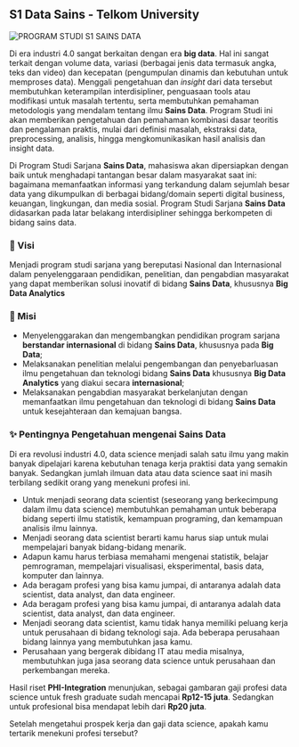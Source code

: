## S1 Data Sains - Telkom University

![PROGRAM STUDI S1 SAINS DATA](https://bds.telkomuniversity.ac.id/wp-content/uploads/2021/04/s1-ds.png)

Di era industri 4.0 sangat berkaitan dengan era **big data**. Hal ini sangat terkait dengan volume data, variasi (berbagai jenis data termasuk angka, teks dan video) dan kecepatan (pengumpulan dinamis dan kebutuhan untuk memproses data). Menggali pengetahuan dan _insight_ dari data tersebut membutuhkan keterampilan interdisipliner, penguasaan tools atau modifikasi untuk masalah tertentu, serta membutuhkan pemahaman metodologis yang mendalam tentang ilmu **Sains Data**. Program Studi ini akan memberikan pengetahuan dan pemahaman kombinasi dasar teoritis dan pengalaman praktis, mulai dari definisi masalah, ekstraksi data, preprocessing, analisis, hingga mengkomunikasikan hasil analisis dan insight data.

Di Program Studi Sarjana **Sains Data**, mahasiswa akan dipersiapkan dengan baik untuk menghadapi tantangan besar dalam masyarakat saat ini: bagaimana memanfaatkan informasi yang terkandung dalam sejumlah besar data yang dikumpulkan di berbagai bidang/domain seperti digital business, keuangan, lingkungan, dan media sosial. Program Studi Sarjana **Sains Data** didasarkan pada latar belakang interdisipliner sehingga berkompeten di bidang sains data.

### 🚀 Visi
Menjadi program studi sarjana yang bereputasi Nasional dan Internasional dalam penyelenggaraan pendidikan, penelitian, dan pengabdian masyarakat yang dapat memberikan solusi inovatif di bidang **Sains Data**, khususnya **Big Data Analytics**

### 🚀 Misi
+ Menyelenggarakan dan mengembangkan pendidikan program sarjana **berstandar internasional** di bidang **Sains Data**, khususnya pada **Big Data**;
+ Melaksanakan penelitian melalui pengembangan dan penyebarluasan ilmu pengetahuan dan teknologi bidang **Sains Data** khususnya **Big Data Analytics** yang diakui secara **internasional**;
+ Melaksanakan pengabdian masyarakat berkelanjutan dengan memanfaatkan ilmu pengetahuan dan teknologi di bidang **Sains Data** untuk kesejahteraan dan kemajuan bangsa.

### ✨ Pentingnya Pengetahuan mengenai Sains Data
Di era revolusi industri 4.0, data science menjadi salah satu ilmu yang makin banyak dipelajari karena kebutuhan tenaga kerja praktisi data yang semakin banyak. Sedangkan jumlah ilmuan data atau data science saat ini masih terbilang sedikit orang yang menekuni profesi ini.

+ Untuk menjadi seorang data scientist (seseorang yang berkecimpung dalam ilmu data science) membutuhkan pemahaman untuk beberapa bidang seperti ilmu statistik, kemampuan programing, dan kemampuan analisis ilmu lainnya.
+ Menjadi seorang data scientist berarti kamu harus siap untuk mulai mempelajari banyak bidang-bidang menarik.
+ Adapun kamu harus terbiasa memahami mengenai statistik, belajar pemrograman, mempelajari visualisasi, eksperimental, basis data, komputer dan lainnya.
+ Ada beragam profesi yang bisa kamu jumpai, di antaranya adalah data scientist, data analyst, dan data engineer.
+ Ada beragam profesi yang bisa kamu jumpai, di antaranya adalah data scientist, data analyst, dan data engineer.
+ Menjadi seorang data scientist, kamu tidak hanya memiliki peluang kerja untuk perusahaan di bidang teknologi saja. Ada beberapa perusahaan bidang lainnya yang membutuhkan jasa kamu.
+ Perusahaan yang bergerak dibidang IT atau media misalnya, membutuhkan juga jasa seorang data science untuk perusahaan dan perkembangan mereka.

Hasil riset **PHI-Integration** menunjukan, sebagai gambaran gaji profesi data science untuk fresh graduate sudah mencapai **Rp12-15 juta**. Sedangkan untuk profesional bisa mendapat lebih dari **Rp20 juta**.

Setelah mengetahui prospek kerja dan gaji data science, apakah kamu tertarik menekuni profesi tersebut?
